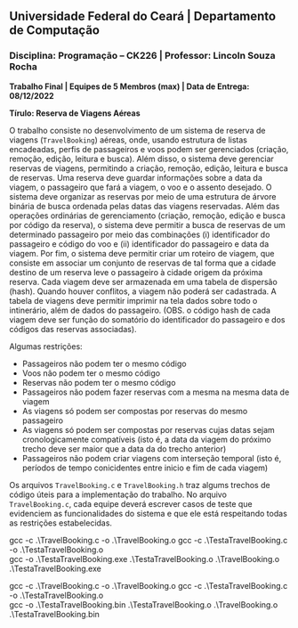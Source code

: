 ## **Universidade Federal do Ceará** | **Departamento de Computação**
### **Disciplina: Programação – CK226** | **Professor: Lincoln Souza Rocha**

**Trabalho Final | Equipes de 5 Membros (max) | Data de Entrega: 08/12/2022**

**Tírulo: Reserva de Viagens Aéreas**

O trabalho consiste no desenvolvimento de um sistema de reserva de viagens (`TravelBooking`) aéreas, onde, usando estrutura de listas encadeadas, perfis de passageiros e voos podem ser gerenciados (criação, remoção, edição, leitura e busca). Além disso, o sistema deve gerenciar reservas de viagens, permitindo a criação, remoção, edição, leitura e busca de reservas. Uma reserva deve guardar informações sobre a data da viagem, o passageiro que fará a viagem, o voo e o assento desejado. O sistema deve organizar as reservas por meio de uma estrutura de árvore binária de busca ordenada pelas datas das viagens reservadas. Além das operações ordinárias de gerenciamento (criação, remoção, edição e busca por código da reserva), o sistema deve permitir a busca de reservas de um determinado passageiro por meio das combinações (i) identificador do passageiro e código do voo e (ii) identificador do passageiro e data da viagem. Por fim, o sistema deve permitir criar um roteiro de viagem, que consiste em associar um conjunto de reservas de tal forma que a cidade destino de um reserva leve o passageiro à cidade origem da próxima reserva. Cada viagem deve ser armazenada em uma tabela de dispersão (hash). Quando houver conflitos, a viagem não poderá ser cadastrada. A tabela de viagens deve permitir imprimir na tela dados sobre todo o intinerário, além de dados do passageiro. 
(OBS. o código hash de cada viagem deve ser função do somatório do identificador do passageiro e dos códigos das reservas associadas).

Algumas restrições:
- Passageiros não podem ter o mesmo código 
- Voos não podem ter o mesmo código
- Reservas não podem ter o mesmo código
- Passageiros não podem fazer reservas com a mesma na mesma data de viagem
- As viagens só podem ser compostas por reservas do mesmo passageiro
- As viagens só podem ser compostas por reservas cujas datas sejam cronologicamente compatíveis (isto é, a data da viagem do próximo trecho deve ser maior que a data da do trecho anterior)
- Passageiros não podem criar viagens com interseção temporal (isto é, períodos de tempo conicidentes entre inicio e fim de cada viagem)

Os arquivos `TravelBooking.c` e `TravelBooking.h` traz algums trechos de código úteis para a implementação do trabalho. No arquivo `TravelBooking.c`, cada equipe deverá escrever casos de teste que evidenciem as funcionalidades do sistema e que ele está respeitando todas as restrições estabelecidas. 

gcc -c .\TravelBooking.c -o .\TravelBooking.o
gcc -c .\TestaTravelBooking.c -o .\TestaTravelBooking.o          
gcc -o .\TestaTravelBooking.exe .\TestaTravelBooking.o .\TravelBooking.o
.\TestaTravelBooking.exe

gcc -c .\TravelBooking.c -o .\TravelBooking.o
gcc -c .\TestaTravelBooking.c -o .\TestaTravelBooking.o          
gcc -o .\TestaTravelBooking.bin .\TestaTravelBooking.o .\TravelBooking.o
.\TestaTravelBooking.bin